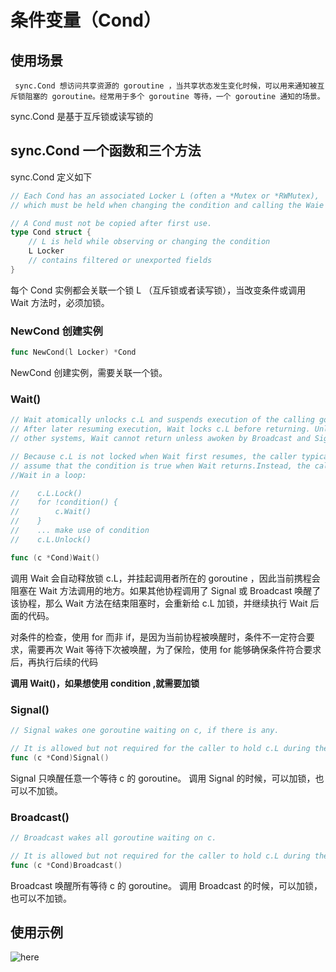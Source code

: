 # 条件变量（Cond）

## 使用场景
```
 sync.Cond 想访问共享资源的 goroutine ，当共享状态发生变化时候，可以用来通知被互斥锁阻塞的 goroutine。经常用于多个 goroutine 等待，一个 goroutine 通知的场景。
```
sync.Cond 是基于互斥锁或读写锁的

## sync.Cond 一个函数和三个方法

sync.Cond 定义如下
```go
// Each Cond has an associated Locker L (often a *Mutex or *RWMutex),
// which must be held when changing the condition and calling the Waie method.

// A Cond must not be copied after first use.
type Cond struct {
    // L is held while observing or changing the condition
    L Locker
    // contains filtered or unexported fields
}
```
每个 Cond 实例都会关联一个锁 L （互斥锁或者读写锁），当改变条件或调用 Wait 方法时，必须加锁。

### NewCond 创建实例
```go
func NewCond(l Locker) *Cond
```
NewCond 创建实例，需要关联一个锁。

### Wait()
```go
// Wait atomically unlocks c.L and suspends execution of the calling goroutine.
// After later resuming execution, Wait locks c.L before returning. Unlike in 
// other systems, Wait cannot return unless awoken by Broadcast and Signal.

// Because c.L is not locked when Wait first resumes, the caller typically cannot
// assume that the condition is true when Wait returns.Instead, the caller should 
//Wait in a loop:

//    c.L.Lock()
//    for !condition() {
//        c.Wait()    
//    }
//    ... make use of condition
//    c.L.Unlock()

func (c *Cond)Wait()
```
调用 Wait 会自动释放锁 c.L，并挂起调用者所在的 goroutine ，因此当前携程会阻塞在 Wait 方法调用的地方。如果其他协程调用了 Signal 或 Broadcast 唤醒了该协程，那么 Wait 方法在结束阻塞时，会重新给 c.L 加锁，并继续执行 Wait 后面的代码。

对条件的检查，使用 for 而非 if，是因为当前协程被唤醒时，条件不一定符合要求，需要再次 Wait 等待下次被唤醒，为了保险，使用 for 能够确保条件符合要求后，再执行后续的代码

**调用 Wait()，如果想使用 condition ,就需要加锁**

### Signal()
```go
// Signal wakes one goroutine waiting on c, if there is any.

// It is allowed but not required for the caller to hold c.L during the call.
func (c *Cond)Signal()
```
Signal 只唤醒任意一个等待 c 的 goroutine。
调用 Signal 的时候，可以加锁，也可以不加锁。

### Broadcast()
```go
// Broadcast wakes all goroutine waiting on c.

// It is allowed but not required for the caller to hold c.L during the call.
func (c *Cond)Broadcast()
```
Broadcast 唤醒所有等待 c 的 goroutine。
调用 Broadcast 的时候，可以加锁，也可以不加锁。

## 使用示例

![here](./cond.go)